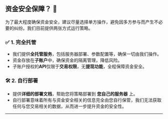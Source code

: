 ## **资金安全保障？** 🔐

为了最大程度确保资金安全，建议尽量选择单方操作，避免因多方参与而产生不必要的纠纷。我们目前提供两张方式运行策略。

### ✅ 1. 完全托管
- 我们提供**全托管服务**，包括服务器部署、参数配置等，确保一切由我们操作。
- 资金存放在**子账户**中，确保资金的隔离管理，降低风险。
- 子账户授权的**API**仅限于**交易权限**，无**提现功能**，全程保障资金安全。

### 🛠️ 2. 自行部署
- 提供**详细的部署文档**，帮助您将策略部署到 **您自己的服务器** 上。
- 自行部署意味着所有与资金安全相关的信息完全由您自行保管，我们无法获取任何与您交易相关的数据，从而进一步提升资金的安全性。
---